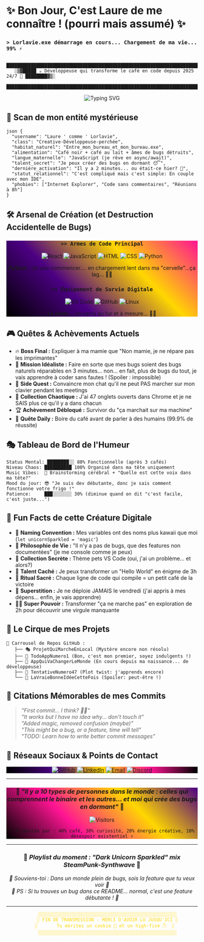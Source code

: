 # ✨ Bon Jour, C'est Laure de me connaître ! (pourri mais assumé) ✨
### `> Lorlavie.exe démarrage en cours... Chargement de ma vie... 99% ⚡` 

```ascii
    █████████████████████████████████████████████████████████████████████████████████████
   ░▒▓█████ ☕ Développeuse qui transforme le café en code depuis 2025 24/7 💜 ████████▓▒░
    █████████████████████████████████████████████████████████████████████████████████████
```

<div align="center">
  
![Typing SVG](https://readme-typing-svg.herokuapp.com/?color=FFD700&size=22&center=true&vCenter=true&width=700&height=100&lines=🌸+Développeuse+qui+code+en+Kigurumi+Licorne+🦄;⚙️+Je+transforme+le+café+en+bugs...+euh+en+code+☕;🚀+Ma+mission:+sauver+le+monde+un+BUG+à+la+fois+💫;🎮+Error+418:+Je+suis+une+théière,+pas+un+café+🫖;💜+Debugging+level:+Parler+aux+humains+qui+ne+parlent+pas+aux+machines💀)

</div>

## 🔮 Scan de mon entité mystérieuse

```
json {
  "username": "Laure ' comme ' Lorlavie",
  "class": "Creative-Développeuse-perchée",
  "habitat_naturel": "Entre_mon_bureau_et_mon_bureau.exe",
  "alimentation": "Café noir + café au lait + âmes de bugs détruits",
  "langue_maternelle": "JavaScript (je rêve en async/await)",
  "talent_secret": "Je peux créer des bugs en dormant 😴",
  "dernière_activation": "Il y a 2 minutes... ou était-ce hier? 🤔",
  "statut_relationnel": "C'est compliqué mais c'est simple: En couple avec mon IDE",
  "phobies": ["Internet Explorer", "Code sans commentaires", "Réunions à 8h"]
}
```
## 🛠️ Arsenal de Création (et Destruction Accidentelle de Bugs)

<div align="center" style="background: linear-gradient(45deg, #000000, #4B0082, #FFD700, #FF1493);">

### `>> Armes de Code Principal`
![React](https://img.shields.io/badge/React-FFD700?style=for-the-badge&logo=react&logoColor=000000&labelColor=FF1493)
![JavaScript](https://img.shields.io/badge/JavaScript-FFD700?style=for-the-badge&logo=javascript&logoColor=000000&labelColor=FF1493)
![HTML](https://img.shields.io/badge/HTML5-FF1493?style=for-the-badge&logo=html5&logoColor=000000&labelColor=4B0082)
![CSS](https://img.shields.io/badge/CSS3-4B0082?style=for-the-badge&logo=css3&logoColor=FFD700&labelColor=000000)
![Python](https://img.shields.io/badge/Python-000000?style=for-the-badge&logo=python&logoColor=FFD700&labelColor=4B0082&message=En%20Chargement...)

**Python :** Je vais commencer.... en chargement lent dans ma "cervelle"...ça lag... 🧠💭

### `>> Équipement de Survie Digitale`
![VS Code](https://img.shields.io/badge/VS%20Code-000000?style=for-the-badge&logo=visual%20studio%20code&logoColor=FF1493&labelColor=4B0082)
![GitHub](https://img.shields.io/badge/GitHub-FFD700?style=for-the-badge&logo=github&logoColor=000000&labelColor=FF1493)
![Linux](https://img.shields.io/badge/Linux-FF1493?style=for-the-badge&logo=linux&logoColor=000000&labelColor=FFD700)

**Le reste...** on verra au fur et à mesure... 🎲✨

</div>

## 🎮 Quêtes & Achèvements Actuels

- 🔥 **Boss Final :** Expliquer à ma mamie que "Non mamie, je ne répare pas les imprimantes"
- 🌟 **Mission Idéaliste :** Faire en sorte que mes bugs soient des bugs naturels réparables en 3 minutes... non... en fait, plus de bugs du tout, je vais apprendre à coder sans fautes ! (Spoiler : impossible)
- 🚀 **Side Quest :** Convaincre mon chat qu'il ne peut PAS marcher sur mon clavier pendant les meetings
- 💎 **Collection Chaotique :** J'ai 47 onglets ouverts dans Chrome et je ne SAIS plus ce qu'il y a dans chacun
- 🏆 **Achèvement Débloqué :** Survivor du "ça marchait sur ma machine"
- 🎯 **Quête Daily :** Boire du café avant de parler à des humains (99.9% de réussite)

## 🎭 Tableau de Bord de l'Humeur

```
Status Mental: ████████░░ 80% Fonctionnelle (après 3 cafés)
Niveau Chaos: ██████████ 100% Organisé dans ma tête uniquement  
Music Vibes:  🎵 Brainstorming cérébral + "Quelle est cette voix dans ma tête?"
Mood du jour: 😎 "Je suis dev débutante, donc je sais comment fonctionne votre frigo !"
Patience:     ███░░░░░░░ 30% (diminue quand on dit "c'est facile, c'est juste...")
```

## 🌸 Fun Facts de cette Créature Digitale

- 🦄 **Naming Convention :** Mes variables ont des noms plus kawaii que moi (`let unicornSparkled = 'magic'`)
- 🍜 **Philosophie de Vie :** "Il n'y a pas de bugs, que des features non documentées" (je me console comme je peux)
- 🎨 **Collection Secrète :** Thème pets VS Code (oui, j'ai un problème... et alors?)
- 🤖 **Talent Caché :** Je peux transformer un "Hello World" en énigme de 3h
- 🍕 **Ritual Sacré :** Chaque ligne de code qui compile = un petit café de la victoire
- 🎲 **Superstition :** Je ne déploie JAMAIS le vendredi (j'ai appris à mes dépens... enfin, je vais apprendre)
- 🦸‍♀️ **Super Pouvoir :** Transformer "ça ne marche pas" en exploration de 2h pour découvrir une virgule manquante

## 🎪 Le Cirque de mes Projets

```
🎠 Carrousel de Repos GitHub : 
   ├── 🎭 ProjetQuiMarcheEnLocal (Mystère encore non résolu)
   ├── 🎨 TodoAppNumero1 (Bon, c'est mon premier, soyez indulgents !)
   ├── 🚀 AppQuiVaChangerLeMonde (En cours depuis ma naissance... de développeuse)
   ├── 🐛 TentativeNumero47 (Plot twist: j'apprends encore)
   └── 🌟 LaVraieBonneIdéeCetteFois (Spoiler: peut-être !)
```

## 💬 Citations Mémorables de mes Commits

> *"First commit... I think? 🤷‍♀️"*  
> *"It works but I have no idea why... don't touch it"*  
> *"Added magic, removed confusion (maybe)"*  
> *"This might be a bug, or a feature, time will tell"*  
> *"TODO: Learn how to write better commit messages"*

## 💌 Réseaux Sociaux & Points de Contact

<div align="center" style="background: linear-gradient(90deg, #000000, #4B0082, #FFD700, #FF1493, #000000);">

[![GitHub](https://img.shields.io/badge/GitHub-000000?style=for-the-badge&logo=github&logoColor=FFD700&labelColor=4B0082)](https://github.com/LaureLavie)
[![LinkedIn](https://img.shields.io/badge/LinkedIn-FF1493?style=for-the-badge&logo=linkedin&logoColor=000000&labelColor=FFD700)](https://www.linkedin.com/in/laurelavie/)
[![Email](https://img.shields.io/badge/Email-4B0082?style=for-the-badge&logo=gmail&logoColor=FFD700&labelColor=FF1493)](#lorlavie@gmail.com)
[![Discord](https://img.shields.io/badge/Discord-FFD700?style=for-the-badge&logo=discord&logoColor=000000&labelColor=FF1493)](https://discord.com/channels/@laurelavie)

</div>

---

<div align="center" style="background: linear-gradient(45deg, #000000, #FF1493, #FFD700, #4B0082);">
  
### 💫 *"Il y a 10 types de personnes dans le monde : celles qui comprennent le binaire et les autres... et moi qui crée des bugs en dormant"* 💫

![Visitors](https://komarev.com/ghpvc/?username=LaureLavie&color=FF1493&style=for-the-badge&label=STALKERS&labelColor=000000)

```
⚡ Alimentée par : 40% café, 30% curiosité, 20% énergie créative, 10% désespoir existentiel ⚡
```

</div>

---

<div align="center">
  
### 🎵 *Playlist du moment : "Dark Unicorn Sparkled" mix SteamPunk-Synthwave* 🎵

*🌙 Souviens-toi : Dans un monde plein de bugs, sois la feature que tu veux voir 🌙*  
*💜 PS : Si tu trouves un bug dans ce README... normal, c'est une feature débutante ! 💜*

</div>

---

<div align="center" style="color: #FFD700;">

```
    ░░░░░░░░░░░░░░░░░░░░░░░░░░░░░░░░░░░░░░░░░░░░░░░░░░░
    ░ FIN DE TRANSMISSION - MERCI D'AVOIR LU JUSQU'ICI ░
    ░       Tu mérites un cookie 🍪 et un high-five ✋  ░  
    ░░░░░░░░░░░░░░░░░░░░░░░░░░░░░░░░░░░░░░░░░░░░░░░░░░░
```

</div>
